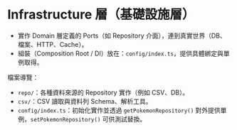# Infrastructure 層（基礎設施層）

- 實作 Domain 層定義的 Ports（如 Repository 介面），連到真實世界（DB、檔案、HTTP、Cache）。
- 組裝（Composition Root / DI）放在：`config/index.ts`，提供具體綁定與單例取得。

檔案導覽：
- `repo/`：各種資料來源的 Repository 實作（例如 CSV、DB）。
- `csv/`：CSV 讀取與資料列 Schema、解析工具。
- `config/index.ts`：初始化實作並透過 `getPokemonRepository()` 對外提供單例，`setPokemonRepository()` 可供測試替換。
